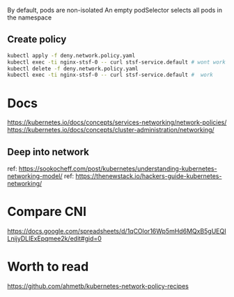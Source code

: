 By default, pods are non-isolated
An empty podSelector selects all pods in the namespace

## Create policy

```sh
kubectl apply -f deny.network.policy.yaml
kubectl exec -ti nginx-stsf-0 -- curl stsf-service.default # wont work
kubectl delete -f deny.network.policy.yaml
kubectl exec -ti nginx-stsf-0 -- curl stsf-service.default #  work

```
# Docs

https://kubernetes.io/docs/concepts/services-networking/network-policies/
https://kubernetes.io/docs/concepts/cluster-administration/networking/

## Deep into network

ref: https://sookocheff.com/post/kubernetes/understanding-kubernetes-networking-model/
ref: https://thenewstack.io/hackers-guide-kubernetes-networking/

# Compare CNI

https://docs.google.com/spreadsheets/d/1qCOlor16Wp5mHd6MQxB5gUEQILnijyDLIExEpqmee2k/edit#gid=0


# Worth to read

https://github.com/ahmetb/kubernetes-network-policy-recipes